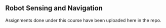 ## Robot Sensing and Navigation

Assignments done under this course have been uploaded here in the repo.

